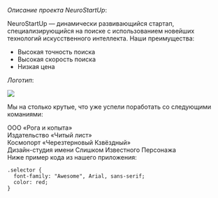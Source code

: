 ﻿*Описание проекта NeuroStartUp*:

NeuroStartUp — динамически развивающийся стартап, специализирующийся на поиске с использованием новейших технологий искусственного интеллекта. Наши преимущества:

- Высокая точность поиска
- Высокая скорость поиска
- Низкая цена

*Логотип*:

![](Aspose.Words.5af7a1f2-ffe0-41a4-a4e0-741deb2ec103.001.png)

Мы на столько крутые, что уже успели поработать со следующими команиями:

ООО «Рога и копыта»  
Издательство «Читый лист»  
Космопорт «Черезтерновый Кзвёздный»  
Дизайн-студия имени Слишком Известного Персонажа  
Ниже пример кода из нашего приложения:

```
.selector {
  font-family: "Awesome", Arial, sans-serif;
  color: red;
}